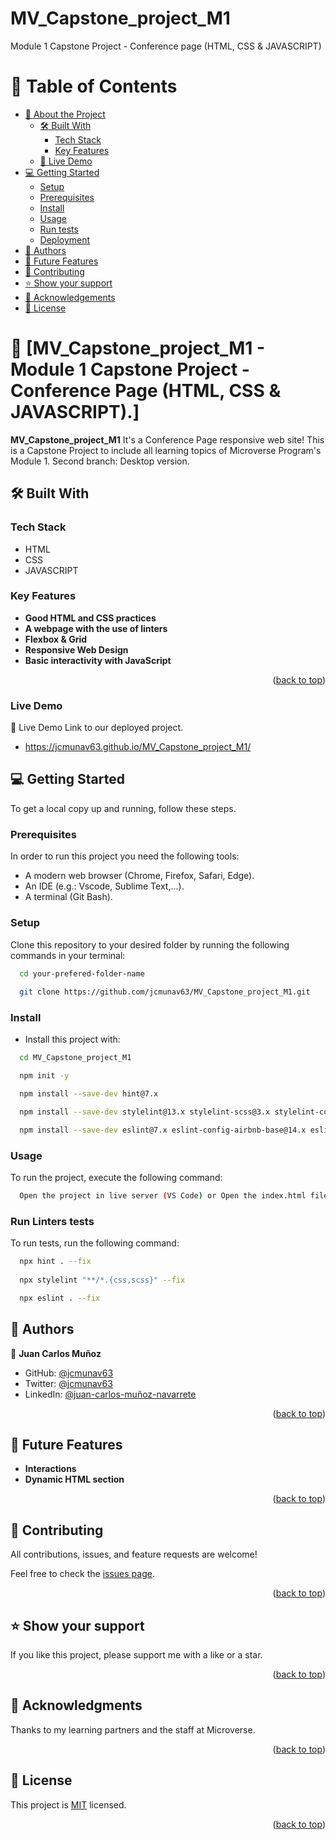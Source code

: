 # MV_Capstone_project_M1
Module 1 Capstone Project - Conference page (HTML, CSS & JAVASCRIPT)

<a name="readme-top"></a>

# 📗 Table of Contents

- [📖 About the Project](#about-project)
  - [🛠️ Built With](#built-with)
    - [Tech Stack](#tech-stack)
    - [Key Features](#key-features)
  - [🚀 Live Demo](#live-demo)
- [💻 Getting Started](#getting-started)
  - [Setup](#setup)
  - [Prerequisites](#prerequisites)
  - [Install](#install)
  - [Usage](#usage)
  - [Run tests](#run-tests)
  - [Deployment](#triangular_flag_on_post-deployment)
- [👥 Authors](#authors)
- [🔭 Future Features](#future-features)
- [🤝 Contributing](#contributing)
- [⭐ Show your support](#support)
- [🙏 Acknowledgements](#acknowledgements)
- [📝 License](#license)

<!-- PROJECT DESCRIPTION -->

# 📖 [MV_Capstone_project_M1 - Module 1 Capstone Project - Conference Page (HTML, CSS & JAVASCRIPT).] <a name="about-project"></a>

**MV_Capstone_project_M1** It's a Conference Page responsive web site! This is a Capstone Project to include all learning topics of Microverse Program's Module 1. Second branch: Desktop version.


## 🛠️ Built With <a name="built-with">
### Tech Stack <a name="tech-stack"></a>
- HTML
- CSS
- JAVASCRIPT

</a>

<!-- Features -->

### Key Features <a name="key-features"></a>

- **Good HTML and CSS practices**
- **A webpage with the use of linters**
- **Flexbox & Grid**
- **Responsive Web Design**
- **Basic interactivity with JavaScript**

<p align="right">(<a href="#readme-top">back to top</a>)</p>

### Live Demo <a name="live-demo"></a>

🚀 Live Demo
Link to our deployed project.

- https://jcmunav63.github.io/MV_Capstone_project_M1/

<!-- GETTING STARTED -->

## 💻 Getting Started <a name="getting-started"></a>

To get a local copy up and running, follow these steps.

### Prerequisites

In order to run this project you need the following tools:
- A modern web browser (Chrome, Firefox, Safari, Edge).
- An IDE (e.g.: Vscode, Sublime Text,...).
- A terminal (Git Bash).

### Setup

Clone this repository to your desired folder by running the following commands in your terminal:

```sh
  cd your-prefered-folder-name
  
  git clone https://github.com/jcmunav63/MV_Capstone_project_M1.git
```

### Install

- Install this project with:

```sh
  cd MV_Capstone_project_M1

  npm init -y

  npm install --save-dev hint@7.x

  npm install --save-dev stylelint@13.x stylelint-scss@3.x stylelint-config-standard@21.x stylelint-csstree-validator@1.x

  npm install --save-dev eslint@7.x eslint-config-airbnb-base@14.x eslint-plugin-import@2.x babel-eslint@10.x
```

### Usage

To run the project, execute the following command:

```sh
  Open the project in live server (VS Code) or Open the index.html file on your browser.
```

### Run Linters tests

To run tests, run the following command:

```sh
  npx hint . --fix
  
  npx stylelint "**/*.{css,scss}" --fix

  npx eslint . --fix
```

<!-- AUTHORS -->

## 👥 Authors <a name="authors"></a>


👤 **Juan Carlos Muñoz**

- GitHub: [@jcmunav63](https://github.com/jcmunav63)
- Twitter: [@jcmunav63](https://twitter.com/jcmunav63)
- LinkedIn: [@juan-carlos-muñoz-navarrete](https://www.linkedin.com/in/juan-carlos-mu%C3%B1oz-navarrete-5a15b6276/)

<p align="right">(<a href="#readme-top">back to top</a>)</p>

<!-- FUTURE FEATURES -->

## 🔭 Future Features <a name="future-features"></a>

- **Interactions**
- **Dynamic HTML section**

<p align="right">(<a href="#readme-top">back to top</a>)</p>

<!-- CONTRIBUTING -->

## 🤝 Contributing <a name="contributing"></a>

All contributions, issues, and feature requests are welcome!

Feel free to check the [issues page](../../issues/).

<p align="right">(<a href="#readme-top">back to top</a>)</p>

<!-- SUPPORT -->

## ⭐ Show your support <a name="support"></a>

If you like this project, please support me with a like or a star.

<p align="right">(<a href="#readme-top">back to top</a>)</p>

<!-- ACKNOWLEDGEMENTS -->

## 🙏 Acknowledgments <a name="acknowledgements"></a>

Thanks to my learning partners and the staff at Microverse.

<p align="right">(<a href="#readme-top">back to top</a>)</p>

<!-- LICENSE -->

## 📝 License <a name="license"></a>

This project is [MIT](./LICENSE.md) licensed.

<p align="right">(<a href="#readme-top">back to top</a>)</p>